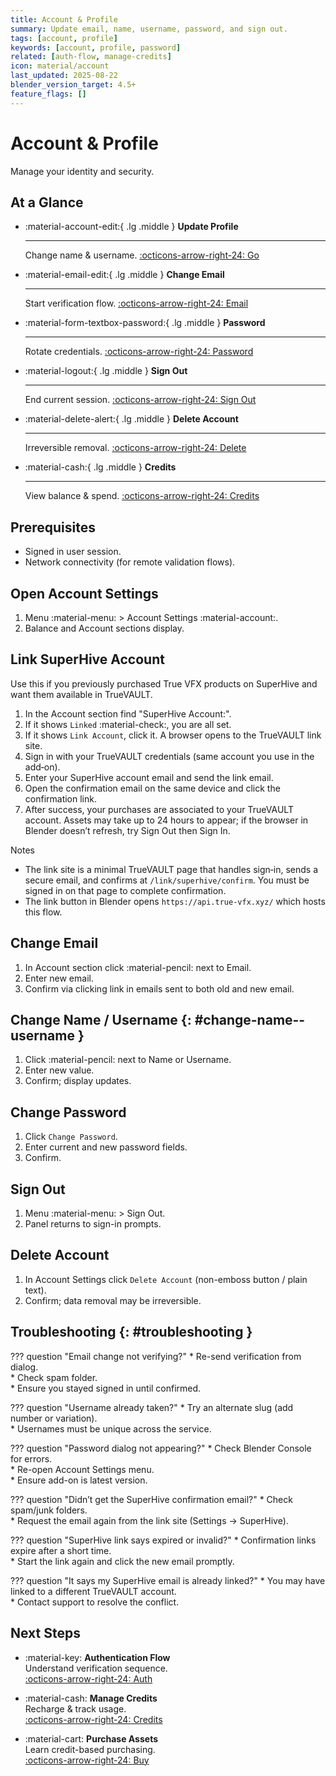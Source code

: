 ```yaml
---
title: Account & Profile
summary: Update email, name, username, password, and sign out.
tags: [account, profile]
keywords: [account, profile, password]
related: [auth-flow, manage-credits]
icon: material/account
last_updated: 2025-08-22
blender_version_target: 4.5+
feature_flags: []
---
```


# Account & Profile

Manage your identity and security.

## At a Glance
<div class="grid cards" markdown>

-   :material-account-edit:{ .lg .middle } __Update Profile__

    ---

    Change name & username.
    [:octicons-arrow-right-24: Go](#change-name--username)

-   :material-email-edit:{ .lg .middle } __Change Email__

    ---

    Start verification flow.
    [:octicons-arrow-right-24: Email](#change-email)

-   :material-form-textbox-password:{ .lg .middle } __Password__

    ---

    Rotate credentials.
    [:octicons-arrow-right-24: Password](#change-password)

-   :material-logout:{ .lg .middle } __Sign Out__

    ---

    End current session.
    [:octicons-arrow-right-24: Sign Out](#sign-out)

-   :material-delete-alert:{ .lg .middle } __Delete Account__

    ---

    Irreversible removal.
    [:octicons-arrow-right-24: Delete](#delete-account)

-   :material-cash:{ .lg .middle } __Credits__

    ---

    View balance & spend.
    [:octicons-arrow-right-24: Credits](manage-credits.md)

</div>

## Prerequisites
- Signed in user session.
- Network connectivity (for remote validation flows).

## Open Account Settings
1. Menu :material-menu: > Account Settings :material-account:.
2. Balance and Account  sections display.

## Link SuperHive Account
Use this if you previously purchased True VFX products on SuperHive and want them available in TrueVAULT.

1. In the Account section find "SuperHive Account:".
2. If it shows `Linked` :material-check:, you are all set.
3. If it shows `Link Account`, click it. A browser opens to the TrueVAULT link site.
4. Sign in with your TrueVAULT credentials (same account you use in the add‑on).
5. Enter your SuperHive account email and send the link email.
6. Open the confirmation email on the same device and click the confirmation link.
7. After success, your purchases are associated to your TrueVAULT account. Assets may take up to 24 hours to appear; if the browser in Blender doesn’t refresh, try Sign Out then Sign In.

Notes
- The link site is a minimal TrueVAULT page that handles sign‑in, sends a secure email, and confirms at `/link/superhive/confirm`. You must be signed in on that page to complete confirmation.
- The link button in Blender opens `https://api.true-vfx.xyz/` which hosts this flow.

## Change Email
1. In Account section click :material-pencil: next to Email.
2. Enter new email.
3. Confirm via clicking link in emails sent to both old and new email.

## Change Name / Username {: #change-name--username }
1. Click :material-pencil: next to Name or Username.
2. Enter new value.
3. Confirm; display updates.

## Change Password
1. Click `Change Password`.
2. Enter current and new password fields.
3. Confirm.

## Sign Out
1. Menu :material-menu: > Sign Out.
2. Panel returns to sign-in prompts.

## Delete Account
1. In Account Settings click `Delete Account` (non-emboss button / plain text).
2. Confirm; data removal may be irreversible.

## Troubleshooting {: #troubleshooting }
??? question "Email change not verifying?"
    * Re-send verification from dialog.  
    * Check spam folder.  
    * Ensure you stayed signed in until confirmed.

??? question "Username already taken?"
    * Try an alternate slug (add number or variation).  
    * Usernames must be unique across the service.

??? question "Password dialog not appearing?"
    * Check Blender Console for errors.  
    * Re-open Account Settings menu.  
    * Ensure add-on is latest version.

??? question "Didn’t get the SuperHive confirmation email?"
    * Check spam/junk folders.  
    * Request the email again from the link site (Settings → SuperHive).

??? question "SuperHive link says expired or invalid?"
    * Confirmation links expire after a short time.  
    * Start the link again and click the new email promptly.

??? question "It says my SuperHive email is already linked?"
    * You may have linked to a different TrueVAULT account.  
    * Contact support to resolve the conflict.

## Next Steps
<div class="grid cards" markdown>

- :material-key: __Authentication Flow__  
    Understand verification sequence.  
    [:octicons-arrow-right-24: Auth](auth-flow.md)

- :material-cash: __Manage Credits__  
    Recharge & track usage.  
    [:octicons-arrow-right-24: Credits](manage-credits.md)

- :material-cart: __Purchase Assets__  
    Learn credit-based purchasing.  
    [:octicons-arrow-right-24: Buy](buy-products.md)

</div>
